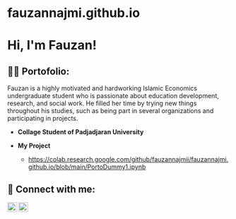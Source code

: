 # fauzannajmi.github.io
<h1>Hi, I'm Fauzan! </h1>


<h2>👨‍💻 Portofolio:</h2>
Fauzan is a highly motivated and hardworking Islamic Economics undergraduate student who is  passionate about education development, research, and social work. He filled her time by trying  new things throughout his studies, such as being part in several organizations and participating  in projects.

- <b>Collage Student of Padjadjaran University</b>

- <b>My Project</b>
  - https://colab.research.google.com/github/fauzannajmii/fauzannajmi.github.io/blob/main/PortoDummy1.ipynb


<h2> 🤳 Connect with me:</h2>

[<img align="left" alt="JoshMadakor | LinkedIn" width="22px" src="https://cdn.jsdelivr.net/npm/simple-icons@v3/icons/linkedin.svg" />][linkedin]
[<img align="left" alt="JoshMadakor | Instagram" width="22px" src="https://cdn.jsdelivr.net/npm/simple-icons@v3/icons/instagram.svg" />][instagram]

[instagram]: https://www.instagram.com/fauzannajmi_/
[linkedin]: https://www.linkedin.com/in/fauzannajmi/


